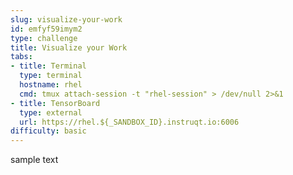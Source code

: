 ```yaml
---
slug: visualize-your-work
id: emfyf59imym2
type: challenge
title: Visualize your Work
tabs:
- title: Terminal
  type: terminal
  hostname: rhel
  cmd: tmux attach-session -t "rhel-session" > /dev/null 2>&1
- title: TensorBoard
  type: external
  url: https://rhel.${_SANDBOX_ID}.instruqt.io:6006
difficulty: basic
---
```

sample text